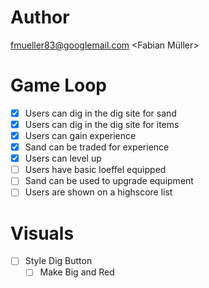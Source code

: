 # Author

fmueller83@googlemail.com <Fabian Müller>

# Game Loop

- [x] Users can dig in the dig site for sand
- [x] Users can dig in the dig site for items
- [x] Users can gain experience
- [x] Sand can be traded for experience
- [x] Users can level up
- [ ] Users have basic loeffel equipped
- [ ] Sand can be used to upgrade equipment
- [ ] Users are shown on a highscore list

# Visuals

- [ ] Style Dig Button
    - [ ] Make Big and Red
